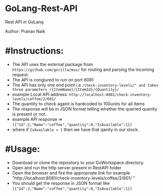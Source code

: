 # GoLang-Rest-API
Rest API in GoLang

Author: Pranav Naik

#Instructions:
==============
- The API uses the external package from `https://github.com/gorilla/mux/` for routing and parsing the incoming request.
- The API is congiured to run on port 8081
- The API has only one end point i.e `/check-inventory-levels/" and takes three parameters /{ItemName}/{ItemId}/{Quantity}/`
- example Local API address:  `http://localhost:8081/check-inventory-levels/coffee/2/601/` 
- The quantity to check againt is hardcoded to 100units for all items
- The response will be in JSON format telling whether the queried quanity is present or not..
- example API response => `[{"Id":2,"Name":"coffee","quantity":0,"IsAvailable":1}] `
- where if `IsAvailable = 1` then we have that qanity in our stock.
  
#Usage:
=======
- Download or clone the repository to your GoWorkspace directory.
- Open and run the http server present in RestAPI folder
- Open the browser and fire the appropriate link for example "http://localhost:8081/check-inventory-levels/coffee/2/601/ "
- You should get the response in JSON format like `[{"Id":2,"Name":"coffee","quantity":0,"IsAvailable":1}]`
